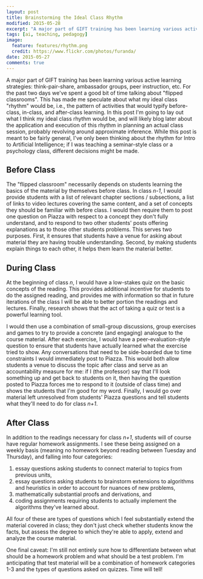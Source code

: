 ```yaml
---
layout: post
title: Brainstorming the Ideal Class Rhythm
modified: 2015-05-28
excerpt: "A major part of GIFT training has been learning various active learning strategies..."
tags: [ai, teaching, pedagogy]
image:
  feature: features/rhythm.png
  credit: https://www.flickr.com/photos/furanda/
date: 2015-05-27
comments: true
---
```


A major part of GIFT training has been learning various active learning strategies: think-pair-share, ambassador groups, peer instruction, etc. For the past two days we've spent a good bit of time talking about "flipped classrooms". This has made me speculate about what my ideal class "rhythm" would be, i.e., the pattern of activities that would typify before-class, in-class, and after-class learning. In this post I'm going to lay out what I think my ideal class rhythm would be, and will likely blog later about the application and execution of this rhythm in planning an actual class session, probably revolving around approximate inference. While this post is meant to be fairly general, I've only been thinking about the rhythm for Intro to Artificial Intelligence; if I was teaching a seminar-style class or a psychology class, different decisions might be made.

## Before Class ##

   The "flipped classroom" necessarily depends on students learning the basics of the material by themselves before class. In class *n-1*, I would provide students with a list of relevant chapter sections / subsections, a list of links to video lectures covering the same content, and a set of concepts they should be familiar with before class. I would then require them to post one question on Piazza with respect to a concept they don't fully understand, and to respond to two other students' posts offering explanations as to those other students problems. This serves two purposes. First, it ensures that students have a venue for asking about material they are having trouble understanding. Second, by making students explain things to each other, it helps them learn the material better.

## During Class ##

   At the beginning of class *n*, I would have a low-stakes quiz on the basic concepts of the reading. This provides additional incentive for students to do the assigned reading, and provides me with information so that in future iterations of the class I will be able to better portion the readings and lectures. Finally, research shows that the act of taking a quiz or test is a powerful learning tool.

   I would then use a combination of small-group discussions, group exercises and games to try to provide a concrete (and engaging) analogue to the course material. After each exercise, I would have a peer-evaluation-style question to ensure that students have actually learned what the exercise tried to show. Any conversations that need to be side-boarded due to time constraints I would immediately post to Piazza. This would both allow students a venue to discuss the topic after class and serve as an accountability measure for me: if I (the professor) say that I'll look something up and get back to students on it, then having the question posted to Piazza forces me to respond to it (outside of class time) and shows the students that I'm good for my word. Finally, I would go over material left unresolved from students' Piazza questions and tell students what they'll need to do for class *n+1*.

## After Class ##

   In addition to the readings necessary for class *n+1*, students will of course have regular homework assignments. I see these being assigned on a weekly basis (meaning no homework beyond reading between Tuesday and Thursday), and falling into four categories:

1. essay questions asking students to connect material to topics from previous units,
1. essay questions asking students to brainstorm extensions to algorithms and heuristics in order to account for nuances of new problems,
1. mathematically substantial proofs and derivations, and
1. coding assignments requiring students to actually implement the algorithms they've learned about.

All four of these are types of questions which I feel substantially extend the material covered in class; they don't just check whether students know the facts, but assess the degree to which they're able to apply, extend and analyze the course material.

One final caveat: I'm still not entirely sure how to differentiate between what should be a homework problem and what should be a test problem. I'm anticipating that test material will be a combination of homework categories 1-3 and the types of questions asked on quizzes. Time will tell!

